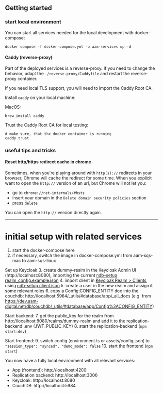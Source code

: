 ## Getting started

### start local environment

You can start all services needed for the local development with docker-compose:

```shell
docker compose -f docker-compose.yml -p aam-services up -d
```

#### Caddy (reverse-proxy)

Part of the deployed services is a reverse-proxy. If you need to change the behavior, adapt the `./reverse-proxy/Caddyfile`
and restart the reverse-proxy container.

If you need local TLS support, you will need to import the Caddy Root CA.

Install `caddy` on your local machine:

MacOS:
```shell
brew install caddy
```

Trust the Caddy Root CA for local testing:
```shell
# make sure, that the docker container is running
caddy trust
```

### useful tips and tricks

#### Reset http/https redirect cache in chrome

Sometimes, when you're playing around with `http(s)://` redirects in your browser,
Chrome will cache the redirect for some time. When you explicit want to open
the `http://` version of an url, but Chrome will not let you:

- go to `chrome://net-internals/#hsts`
- insert your domain in the `Delete domain security policies` section
- press `delete`

You can open the `http://` version directly again. 


---
# initial setup with related services
1. start the docker-compose here
2. if necessary, switch the image in docker-compose.yml from aam-sqs-mac to aam-sqs-linux

Set up Keycloak
3. create dummy-realm in the Keycloak Admin UI (http://localhost:8080), importing the current [ndb-setup realm_config.example.json](https://github.com/Aam-Digital/ndb-setup/blob/master/keycloak/realm_config.example.json)
4. import client in [Keycloak Realm > Clients](http://localhost:8080/admin/master/console/#/dummy-realm/clients), using [ndb-setup client.json](https://github.com/Aam-Digital/ndb-setup/blob/master/keycloak/client_config.json)
5. create a user in the new realm and assign it some relevant roles
6. copy a Config:CONFIG_ENTITY doc into the couchdb: http://localhost:5984/_utils/#database/app/_all_docs (e.g. from https://dev.aam-digital.net/db/couchdb/_utils/#database/app/Config%3ACONFIG_ENTITY)

Start backend:
7. get the public_key for the realm from http://localhost:8080/realms/dummy-realm and add it to the replication-backend .env (JWT_PUBLIC_KEY)
8. start the replication-backend (`npm start:dev`)

Start frontend:
9. switch config (environment.ts or assets/config.json) to `"session_type": "synced", "demo_mode": false`
10. start the frontend (`npm start`)

You now have a fully local environment with all relevant services:
- App (frontend): http://localhost:4200
- Replication backend: http://localhost:3000
- Keycloak: http://localhost:8080
- CouchDB: http://localhost:5984